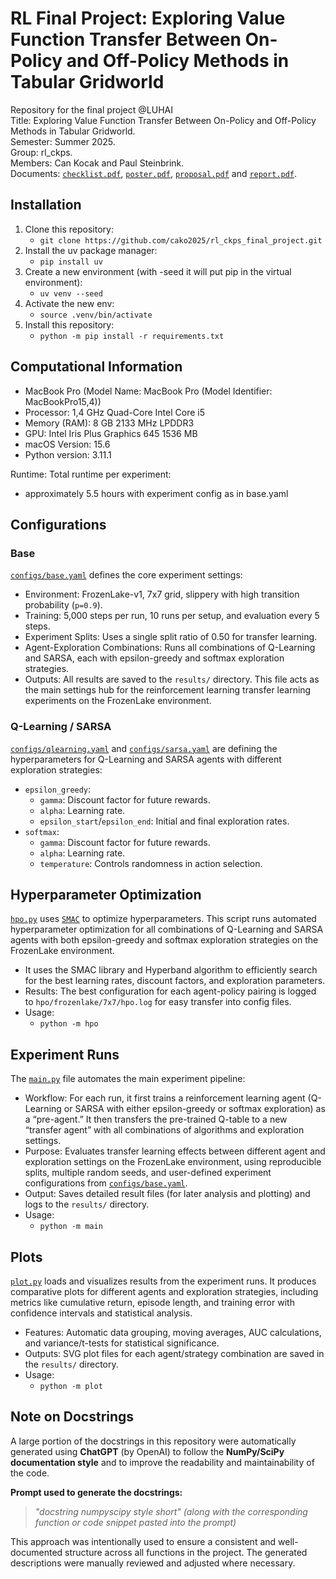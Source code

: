 # RL Final Project: Exploring Value Function Transfer Between On-Policy and Off-Policy Methods in Tabular Gridworld
Repository for the final project @LUHAI<br>
Title: Exploring Value Function Transfer Between On-Policy and Off-Policy Methods in Tabular Gridworld.<br>
Semester: Summer 2025.<br>
Group: rl_ckps.<br>
Members: Can Kocak and Paul Steinbrink.<br>
Documents: [`checklist.pdf`](documents/checklist.pdf), [`poster.pdf`](documents/poster.pdf), [`proposal.pdf`](documents/proposal.pdf) and [`report.pdf`](documents/report.pdf).

## Installation
1. Clone this repository:
    * ``git clone https://github.com/cako2025/rl_ckps_final_project.git``
2. Install the uv package manager:
    * ``pip install uv``
3. Create a new environment (with -seed it will put pip in the virtual environment):
    * ``uv venv --seed``
4. Activate the new env:
    * ``source .venv/bin/activate``
5. Install this repository:
    * ``python -m pip install -r requirements.txt``

## Computational Information
- MacBook Pro (Model Name: MacBook Pro (Model Identifier: MacBookPro15,4))
- Processor: 1,4 GHz Quad-Core Intel Core i5
- Memory (RAM): 8 GB 2133 MHz LPDDR3
- GPU: Intel Iris Plus Graphics 645 1536 MB
- macOS Version: 15.6
- Python version: 3.11.1

Runtime:
Total runtime per experiment:
- approximately 5.5 hours with experiment config as in base.yaml

## Configurations
### Base
[`configs/base.yaml`](configs/base.yaml) defines the core experiment settings:
- Environment: FrozenLake-v1, 7x7 grid, slippery with high transition probability (`p=0.9`).
- Training: 5,000 steps per run, 10 runs per setup, and evaluation every 5 steps.
- Experiment Splits: Uses a single split ratio of 0.50 for transfer learning.
- Agent-Exploration Combinations: Runs all combinations of Q-Learning and SARSA, each with epsilon-greedy and softmax exploration strategies.
- Outputs: All results are saved to the `results/` directory.
This file acts as the main settings hub for the reinforcement learning transfer learning experiments on the FrozenLake environment.
### Q-Learning / SARSA
[`configs/qlearning.yaml`](configs/qlearning.yaml) and [`configs/sarsa.yaml`](configs/sarsa.yaml) are defining the hyperparameters for Q-Learning and SARSA agents with different exploration strategies:
- `epsilon_greedy`:
    - `gamma`: Discount factor for future rewards.
    - `alpha`: Learning rate.
    - `epsilon_start`/`epsilon_end`: Initial and final exploration rates.
- `softmax`:
    - `gamma`: Discount factor for future rewards.
    - `alpha`: Learning rate.
    - `temperature`: Controls randomness in action selection.

## Hyperparameter Optimization 
[`hpo.py`](hpo.py) uses [`SMAC`](https://github.com/automl/SMAC3) to optimize hyperparameters. This script runs automated hyperparameter optimization for all combinations of Q-Learning and SARSA agents with both epsilon-greedy and softmax exploration strategies on the FrozenLake environment.
- It uses the SMAC library and Hyperband algorithm to efficiently search for the best learning rates, discount factors, and exploration parameters.
- Results: The best configuration for each agent-policy pairing is logged to `hpo/frozenlake/7x7/hpo.log` for easy transfer into config files.
- Usage:
    - ``python -m hpo``

## Experiment Runs
The [`main.py`](main.py) file automates the main experiment pipeline:
- Workflow: For each run, it first trains a reinforcement learning agent (Q-Learning or SARSA with either epsilon-greedy or softmax exploration) as a “pre-agent.” It then transfers the pre-trained Q-table to a new “transfer agent” with all combinations of algorithms and exploration settings.
- Purpose: Evaluates transfer learning effects between different agent and exploration settings on the FrozenLake environment, using reproducible splits, multiple random seeds, and user-defined experiment configurations from [`configs/base.yaml`](configs/base.yaml).
- Output: Saves detailed result files (for later analysis and plotting) and logs to the `results/` directory.
- Usage:
    - ``python -m main``

## Plots
[`plot.py`](plot.py) loads and visualizes results from the experiment runs. It produces comparative plots for different agents and exploration strategies, including metrics like cumulative return, episode length, and training error with confidence intervals and statistical analysis.
- Features: Automatic data grouping, moving averages, AUC calculations, and variance/t-tests for statistical significance.
- Outputs: SVG plot files for each agent/strategy combination are saved in the `results/` directory.
- Usage:
    - ``python -m plot``

## Note on Docstrings

A large portion of the docstrings in this repository were automatically generated using **ChatGPT** (by OpenAI) to follow the **NumPy/SciPy documentation style** and to improve the readability and maintainability of the code.

**Prompt used to generate the docstrings:**

> *"docstring numpyscipy style short" (along with the corresponding function or code snippet pasted into the prompt)*

This approach was intentionally used to ensure a consistent and well-documented structure across all functions in the project. The generated descriptions were manually reviewed and adjusted where necessary.